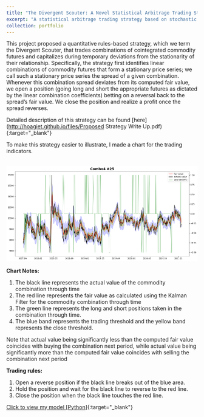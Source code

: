 ```yaml
---
title: "The Divergent Scouter: A Novel Statistical Arbitrage Trading Strategy"
excerpt: "A statistical arbitrage trading strategy based on stochastic spread model. <br/><img src='/images/TradingRule.png' style='zoom:60%'>"
collection: portfolio
---
```


This project proposed a quantitative rules-based strategy, which we term the Divergent Scouter, that trades combinations of cointegrated commodity futures and capitalizes during temporary deviations from the stationarity of their relationship. Specifically, the strategy first identifies linear combinations of commodity futures that form a stationary price series; we call such a stationary price series the spread of a given combination. Whenever this combination spread deviates from its computed fair value, we open a position (going long and short the appropriate futures as dictated by the linear combination coefficients) betting on a reversal back to the spread’s fair value. We close the position and realize a profit once the spread reverses.

Detailed description of this strategy can be found [here](http://hoagiet.github.io/files/Proposed Strategy Write Up.pdf){:target="_blank"}

To make this strategy easier to illustrate, I made a chart for the trading indicators.

<br/><img src='/images/TradingRule.png' style='zoom:80%'>

**Chart Notes:** 
1. The black line represents the actual value of the commodity combination through time
2. The red line represents the fair value as calculated using the Kalman Filter for the commodity combination through time
3. The green line represents the long and short positions taken in the combination through time.
4. The blue band represents the trading threshold and the yellow band represents the close threshold.

Note that actual value being significantly less than the computed fair value coincides with buying the combination next period, while actual value being significantly more than the computed fair value coincides with selling the combination next period

**Trading rules:** 
1. Open a reverse position if the black line breaks out of the blue area.
2. Hold the position and wait for the black line to reverse to the red line.
3. Close the position when the black line touches the red line.


[Click to view my model [Python]](https://github.com/HoagieT/Stochastic-Spread-Trading){:target="_blank"}
